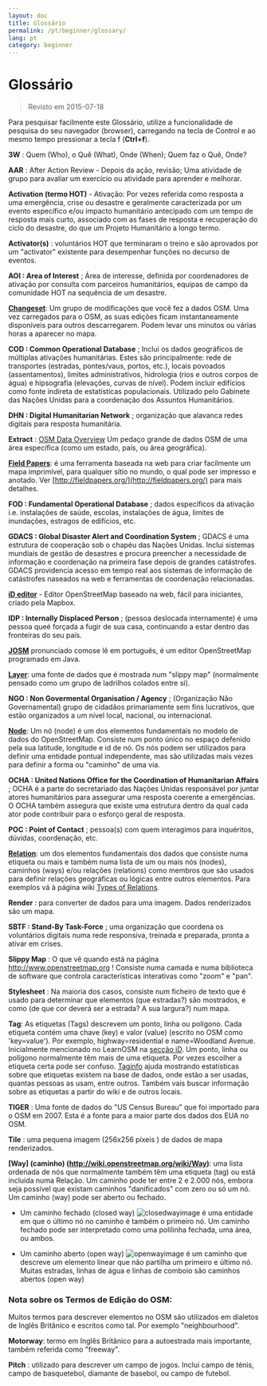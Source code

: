 ```yaml
---
layout: doc
title: Glossário 
permalink: /pt/beginner/glossary/
lang: pt
category: beginner
---
```


Glossário 
============

> Revisto em 2015-07-18  

Para pesquisar facilmente este Glossário, utilize a funcionalidade de pesquisa do seu navegador (browser), carregando na tecla de Control e ao mesmo tempo pressionar a tecla f (**Ctrl+f**).  

**3W** : Quem (Who), o Quê (What), Onde (When); Quem faz o Quê, Onde?  

**AAR** : After Action Review - Depois da ação, revisão;  Uma atividade de grupo para avaliar um exercício ou atividade para aprender e melhorar.

**Activation (termo HOT)** - Ativação: Por vezes referida como resposta a uma emergência, crise ou desastre e geralmente caracterizada por um evento específico e/ou impacto humanitário antecipado com um tempo de resposta mais curto, associado com as fases de resposta e recuperação do ciclo do desastre, do que um Projeto Humanitário a longo termo.

**Activator(s)** : voluntários HOT que terminaram o treino e são aprovados por um "activator" existente para desempenhar funções no decurso de eventos. 

**AOI : Area of Interest** ; Área de interesse, definida por coordenadores de ativação por consulta com parceiros humanitários, equipas de campo da comunidade HOT na sequência de um desastre.


**[Changeset](http://wiki.openstreetmap.org/wiki/Changeset)**: Um grupo de modificações que você fez a dados OSM. Uma vez carregados para o OSM, as suas edições ficam instantaneamente disponíveis para outros descarregarem. Podem levar uns minutos ou várias horas a aparecer no mapa.

**COD : Common Operational Database** ; Inclui os dados geográficos de múltiplas ativações humanitárias. Estes são principalmente: rede de transportes (estradas, pontes/vaus, portos, etc.), locais povoados (assentamentos), limites administrativos, hidrologia (rios e outros corpos de água) e hipsografia (elevações, curvas de nível). Podem incluir edifícios como fonte indireta de estatísticas populacionais. Utilizado pelo Gabinete das Nações Unidas para a coordenação dos Assuntos Humanitários.

**DHN : Digital Humanitarian Network** ; organização que alavanca redes digitais para resposta humanitária.

**Extract** : [OSM Data Overview](/pt/osm-data/data-overview/) Um pedaço grande de dados OSM de uma área específica (como um estado, país, ou área geográfica).

**[Field Papers](/pt/mobile-mapping/field-papers/)**: é uma ferramenta baseada na web para criar facilmente um mapa imprimível, para qualquer sítio no mundo, o qual pode ser impresso e anotado. Ver [http://fieldpapers.org/](http://fieldpapers.org/) para mais detalhes. 

**FOD : Fundamental Operational Database** ; dados específicos da ativação i.e. instalações de saúde, escolas, instalações de água, limites de inundações, estragos de edifícios, etc.

**GDACS :  Global Disaster Alert and Coordination System** ; GDACS é uma estrutura de cooperação sob o chapéu das Nações Unidas. Inclui sistemas mundiais de gestão de desastres e procura preencher a necessidade de informação e coordenação na primeira fase depois de grandes catástrofes. GDACS providencia acesso em tempo real aos sistemas de informação de catástrofes naseados na web e ferramentas de coordenação relacionadas.

**[iD editor](/pt/beginner/id-editor/)** - Editor OpenStreetMap baseado na web, fácil para iniciantes, criado pela Mapbox. 

**IDP : Internally Displaced Person** ; (pessoa deslocada internamente) é uma pessoa queé forçada a fugir de sua casa, continuando a estar dentro das fronteiras do seu país.

**[JOSM](https://josm.openstreetmap.de/)** pronunciado comose lê em português, é um editor OpenStreetMap programado em Java. 

**[Layer](http://wiki.openstreetmap.org/wiki/Layer)**: uma fonte de dados que é mostrada num "slippy map" (normalmente pensado como um grupo de ladrilhos colados entre si).

**NGO : Non Govermental Organisation / Agency** ; (Organização Não Governamental) grupo de cidadãos primariamente sem fins lucrativos, que estão organizados a um nível local, nacional, ou internacional.  

**[Node](http://wiki.openstreetmap.org/wiki/Node)**: Um nó (node) é um dos elementos fundamentais no modelo de dados do OpenStreetMap. Consiste num ponto único no espaço defenido pela sua latitude, longitude e id de nó. Os nós podem ser utilizados para definir uma entidade pontual independente, mas são utilizadas mais vezes para definir a forma ou "caminho" de uma via.

**OCHA : United Nations Office for the Coordination of Humanitarian Affairs** ; OCHA é a parte do secretariado das Nações Unidas responsável por juntar atores humanitários para assegurar uma resposta coerente a emergências. O OCHA também assegura que existe uma estrutura dentro da qual cada ator pode contribuir para o esforço geral de resposta.

**POC : Point of Contact** ; pessoa(s) com quem interagimos para inquéritos, dúvidas, coordenação, etc.

**[Relation](http://wiki.openstreetmap.org/wiki/Relation)**: um dos elementos fundamentais dos dados que consiste numa etiqueta ou mais e também numa lista de um ou mais nós (nodes), caminhos (ways) e/ou relações (relations) como membros que são usados para definir relações geográficas ou lógicas entre outros elementos. Para exemplos vá à página wiki [Types of Relations](http://wiki.openstreetmap.org/wiki/Types_of_relation). 

**Render** : para converter de dados para uma imagem. Dados renderizados são um mapa.

**SBTF : Stand-By Task-Force** ; uma organização que  coordena os voluntários digitais numa rede responsiva, treinada e preparada, pronta a ativar em crises.

**Slippy Map** : O que vê quando está na página  <http://www.openstreetmap.org> ! Consiste numa camada e numa biblioteca de software que controla características interativas como "zoom" e "pan".

**Stylesheet** : Na maioria dos casos, consiste num ficheiro de texto que é usado para determinar que elementos (que estradas?) são mostrados, e como (de que cor deverá ser a estrada? A sua largura?) num mapa.

**Tag**: As etiquetas (Tags) descrevem um ponto, linha ou polígono. Cada etiqueta contém uma chave (key) e valor (value) (escrito no OSM como 'key=value'). Por exemplo, highway=residential e name=Woodland Avenue. Inicialmente mencionado no LearnOSM na [secção iD](/pt/beginner/id-editor/#basic-editing-with-id). Um ponto, linha ou polígono normalmente têm mais de uma etiqueta. Por vezes escolher a etiqueta certa pode ser confuso. [Taginfo](https://taginfo.openstreetmap.org/) ajuda mostrando estatísticas sobre que etiquetas existem na base de dados, onde estão a ser usadas, quantas pessoas as usam, entre outros. Também vais buscar informação sobre as etiquetas a partir do wiki e de outros locais.

**TIGER** : Uma fonte de dados do "US Census Bureau" que foi importado para o OSM em 2007. Esta é a fonte para a maior parte dos dados dos EUA no OSM.

**Tile** : uma pequena imagem (256x256 píxeis ) de dados de mapa renderizados.

**[Way] (caminho) (http://wiki.openstreetmap.org/wiki/Way)**: uma lista ordenada de nós que normalmente também têm uma etiqueta (tag) ou está incluída numa Relação. Um caminho pode ter entre 2 e 2.000 nós, embora seja possível que existam caminhos "danificados" com zero ou só um nó. Um caminho (way) pode ser aberto ou fechado.  

* Um caminho fechado (closed way) ![closedwayimage](http://wiki.openstreetmap.org/w/images/thumb/e/ed/Mf_closed_way.svg/20px-Mf_closed_way.svg.png) é uma entidade em que o último nó no caminho é também o primeiro nó. Um caminho fechado pode ser interpretado como uma polilinha fechada, uma área, ou ambos. 

* Um caminho aberto (open way) ![openwayimage](http://wiki.openstreetmap.org/w/images/thumb/2/2a/Mf_way.svg/20px-Mf_way.svg.png) é um caminho que descreve um elemento linear que não partilha um primeiro e último nó. Muitas estradas, linhas de água e linhas de comboio são caminhos abertos (open way)
 
### Nota sobre os Termos de Edição do OSM:

Muitos termos para descrever elementos no OSM são utilizados em dialetos de Inglês Britânico e escritos como tal. Por exemplo "neighbourhood".

**Motorway**: termo em Inglês Britânico para a autoestrada mais importante, também referida como "freeway".

**Pitch** : utilizado para descrever um campo de jogos. Inclui campo de ténis, campo de basquetebol, diamante de basebol, ou campo de futebol.